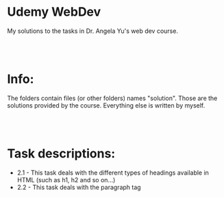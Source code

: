 # Udemy WebDev
My solutions to the tasks in Dr. Angela Yu's web dev course. 

<br/>
<br/>

# Info:
The folders contain files (or other folders) names "solution". Those are the solutions provided by the course. Everything else is written by myself.

<br/>
<br/>

# Task descriptions:
- 2.1 - This task deals with the different types of headings available in HTML (such as h1, h2 and so on...)
- 2.2 - This task deals with the paragraph tag

